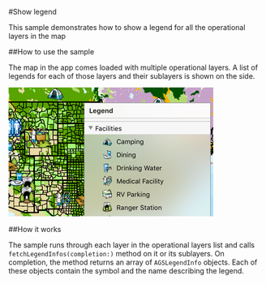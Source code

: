 #Show legend

This sample demonstrates how to show a legend for all the operational layers in the map

##How to use the sample

The map in the app comes loaded with multiple operational layers. A list of legends for each of those layers and their sublayers is shown on the side.

![](image1.png)

##How it works

The sample runs through each layer in the operational layers list and calls `fetchLegendInfos(completion:)` method on it or its sublayers. On completion, the method returns an array of `AGSLegendInfo` objects. Each of these objects contain the symbol and the name describing the legend. 





